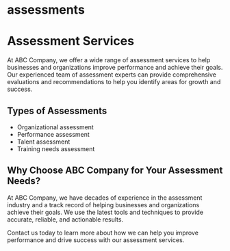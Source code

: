 # assessments
<html>
  <head>
    <style>
#navbar {overflow: hidden;
  background-color: #333;}
#navbar a {float: left;
  display: block;
  color: #f2f2f2;
  text-align: center;
  padding: 14px 16px;
  text-decoration: none;
  font-size: 17px;}
#navbar a:hover {background-color: #ddd;
  color: black;}
#navbar a.active {background-color: #4CAF50;
  color: white;}   
<nav>
  <ul>
    <div id="navbar">
      <a href="#home">Home</a>
      <a href="#news">News</a>
      <a href="#contact">Contact</a>
      <a href="#about">About</a>
     </div>
  </ul>
</nav>
    </style>
  </head>
  </html>
<html>
<head>
  <title>Assessment Services | ABC Company</title>
  <meta name="description" content="ABC Company offers a wide range of assessment services to help businesses and organizations improve performance and achieve their goals.">
  <meta name="keywords" content="assessment, services, business, organization, performance, improvement">
</head>
<body>
  <h1>Assessment Services</h1>
  <p>At ABC Company, we offer a wide range of assessment services to help businesses and organizations improve performance and achieve their goals. Our experienced team of assessment experts can provide comprehensive evaluations and recommendations to help you identify areas for growth and success.</p>
  <h2>Types of Assessments</h2>
  <ul>
    <li>Organizational assessment</li>
    <li>Performance assessment</li>
    <li>Talent assessment</li>
    <li>Training needs assessment</li>
  </ul>
  <h2>Why Choose ABC Company for Your Assessment Needs?</h2>
  <p>At ABC Company, we have decades of experience in the assessment industry and a track record of helping businesses and organizations achieve their goals. We use the latest tools and techniques to provide accurate, reliable, and actionable results.</p>
  <p>Contact us today to learn more about how we can help you improve performance and drive success with our assessment services.</p>
</body>
</html>
